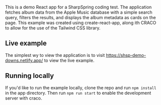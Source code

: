 This is a demo React app for a SharpSpring coding test. The application fetches album data from the Apple Music database with a simple search query, filters the results, and displays the album metadata as cards on the page.
This example was created using create-react-app, along ith CRACO to allow for the use of the Tailwind CSS library.

## Live example

The simplest wy to view the application is to visit
https://shsp-demo-downs.netlify.app/ to view the live example.

## Running locally

If you'd like to run the example locally, clone the repo and run
`npm install` in the app directory.
Then run `npm run start` to enable the development server with craco.
